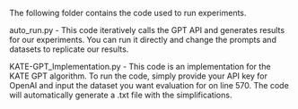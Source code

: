 The following folder contains the code used to run experiments.

auto_run.py - This code iteratively calls the GPT API and generates results for our experiments. You can run it directly and change the prompts and datasets to replicate our results.

KATE-GPT_Implementation.py - This code is an implementation for the KATE GPT algorithm. To run the code, simply provide your API key for OpenAI and input the dataset you want evaluation for on line 570. The code will automatically generate a .txt file with the simplifications.
